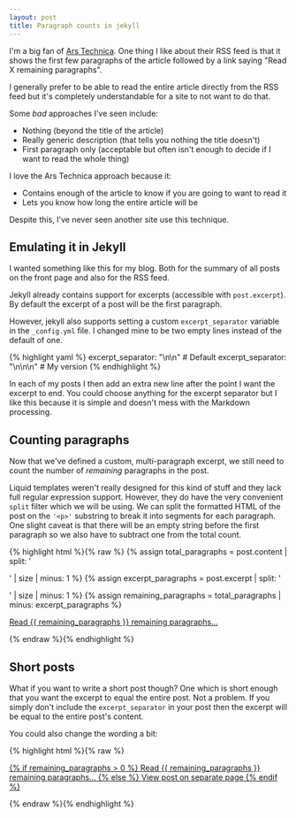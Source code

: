```yaml
---
layout: post
title: Paragraph counts in jekyll
---
```


I'm a big fan of [Ars Technica](http://arstechnica.com/). One thing I like about their RSS feed is that it shows the first few paragraphs of the article followed by a link saying "Read X remaining paragraphs". 

I generally prefer to be able to read the entire article directly from the RSS feed but it's completely understandable for a site to not want to do that. 


Some *bad* approaches I've seen include:

- Nothing (beyond the title of the article)
- Really generic description (that tells you nothing the title doesn't)
- First paragraph only (acceptable but often isn't enough to decide if I want to read the whole thing)

I love the Ars Technica approach because it:

- Contains enough of the article to know if you are going to want to read it
- Lets you know how long the entire article will be

Despite this, I've never seen another site use this technique. 

## Emulating it in Jekyll

I wanted something like this for my blog. Both for the summary of all posts on the front page and also for the RSS feed. 

Jekyll already contains support for excerpts (accessible with `post.excerpt`). By default the excerpt of a post will be the first paragraph. 

However, jekyll also supports setting a custom `excerpt_separator` variable in the `_config.yml` file. I changed mine to be two empty lines instead of the default of one. 

{% highlight yaml %}
excerpt_separator: "\n\n"    # Default
excerpt_separator: "\n\n\n"  # My version
{% endhighlight %}

In each of my posts I then add an extra new line after the point I want the excerpt to end. You could choose anything for the excerpt separator but I like this because it is simple and doesn't mess with the Markdown processing. 

## Counting paragraphs

Now that we've defined a custom, multi-paragraph excerpt, we still need to count the number of *remaining* paragraphs in the post. 

Liquid templates weren't really designed for this kind of stuff and they lack full regular expression support. However, they do have the very convenient `split` filter which we will be using. We can split the formatted HTML of the post on the `'<p>'` substring to break it into segments for each paragraph. One slight caveat is that there will be an empty string before the first paragraph so we also have to subtract one from the total count. 

{% highlight html %}{% raw %}
{% assign total_paragraphs = post.content | split: '<p>' | size | minus: 1 %}
{% assign excerpt_paragraphs = post.excerpt | split: '<p>' | size | minus: 1 %}
{% assign remaining_paragraphs = total_paragraphs | minus: excerpt_paragraphs %}
<p><a href="{{ post.url }}">Read {{ remaining_paragraphs }} remaining paragraphs...</a></p>
{% endraw %}{% endhighlight %}

## Short posts

What if you want to write a short post though? One which is short enough that you want the excerpt to equal the entire post. Not a problem. If you simply don't include the `excerpt_separator` in your post then the excerpt will be equal to the entire post's content. 

You could also change the wording a bit:

{% highlight html %}{% raw %}
<p><a href="{{ post.url }}">
  {% if remaining_paragraphs > 0 %}
  Read {{ remaining_paragraphs }} remaining paragraphs...
  {% else %}
  View post on separate page
  {% endif %}
</a></p>
{% endraw %}{% endhighlight %}
